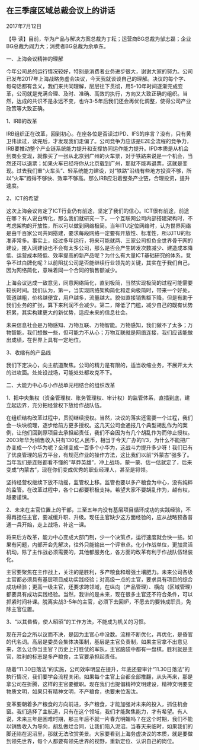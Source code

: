 ## 在三季度区域总裁会议上的讲话

2017年7月12日



【导  读】目前，华为产品与解决方案总裁为丁耘；运营商BG总裁为邹志磊；企业BG总裁为阎力大；消费者BG总裁为余承东。



一、上海会议精神的理解

今年公司总的运行情况较好，特别是消费者业务进步很大，谢谢大家的努力。公司已发布2017年上海战略务虚会决议，今天我就谈谈自己的理解。决议的每个字、每句话都有含义，我们来共同理解，层层往下贯彻，用5-10年时间逐渐完成变革，公司就是充满合理、及时、准确、高效的执行，方向又大致正确的组织。当然，达成的共识不是永远不变，也许3-5年后我们还会再优化调整，使得公司产业政策等大致正确。

1、IRB的改革

IRB组织正在改革，回到初心。在座各位是否读过IPD、IFS的序言？没有，只有黄卫伟读过，读完后，才发现我们走偏了。公司竞争力应该是E2E全流程的竞争力，IRB要推动整个产业链系统能力提升和支撑协同运作能力提升。IPD本质是从机会到商业变现，就像买了一张从北京到广州的火车票，对于铁路来说是一个机会，当然还可以退票；如果火车已经将你从北京载到广州，那就不能再退票，这就是变现。过去我们重“火车头”、轻系统能力建设，对“铁路”沿线有些地方投资不够，所以“火车”跑得不够快、效率不够高。那么IRB应沿着整条产业链，合理投资，提升速度。

2、ICT的希望

这次上海会议肯定了ICT行业仍有前途，坚定了我们的信心。ICT很有前途，前途在哪？有人说白牌化，那么我们就研究一下。一个互联网公司内部搭建架构时，不考虑架构的开放性，所以可以做到网络极简。当年ITU定位网络时，认为世界网络是由千百家公司共同搭建，要求每段网络一定要有开放性、标准性，所以ITU的标准非常多。事实上，经过多年运行，将来可能就两、三家公司担负全世界骨干网的建设，接入网建设也不会有太多公司，那么是否会产生转发次数减少、建造成本降低、运营成本降低、效率提高的新产品呢？为什么有大量ICT基础研究的体系，竞争不过白牌化呢？以前阻扰公司是否能继续行业领先的关键，其实在于我们自己，因为网络简化，意味着同一个合同的销售额减少。

上海会议达成一致意见，同意网络简化，直到极简，当然实现极简的过程可能需要较长时间。我们认为，第一，当实现网络架构简化和走向极简时，带来一个好处，管道越粗，价格越便宜，用户越多，流量越大。貌似直接销售额下降，但是有助于我们业务的扩张，算下来利润不会减少。第二，降低了门槛，减少自己的既有优势积累，其实构建更大的新优势，适应未来的信息社会。

未来信息社会是万物感知、万物互联、万物智能。万物感知，我们做不了太多；万物智能，我们想做一些，但可能力不从心；万物互联就是网络连接，我们应该能做出成绩，在世界上具有一定地位。

3、收缩有的产品线

我们下定决心，向主航道聚焦。公司的精力是有限的，适当收缩业务，不展开太大的进攻面。处处设战场，可能处处都攻克不下。

二、大能力中心与小作战单元相结合的组织改革

1、把中央集权（资金管理权、账务管理权、审计权）的监管体系，直插到底，建立起边界，充分把经营权下放给作战队伍。

在组织结构改革过程中，贯彻继续授权。当然，决议的落实还需要一个过程，我们会一块块梳理，逐步给前方更多授权。这几天公司会通报几个典型胡乱作为的案例，让他们回到原项目去承担起责任，我们不会因为有几个胡乱作为而停止授权。2003年华为销售收入只有130亿人民币，相当于今天广办的1/3，为什么不能把广办变成一个小华为呢？全球变成一百多个小华为，这战斗力提升多少呀！我们已有了优良管理的后方平台，有规范作业的操作方法，这比我们以前“外蒙古”强多了。当年我们是连账都看不懂的“草莽英雄”，冲上战场，蒙一蒙、估一估就定了，后来变成“内蒙古”，现在你们变成优秀的职业经理人，甚至是将领。

坚持经营权继续下放不动摇，监管权上移。监管也要以多产粮食为中心，没有纯粹的监管。在改革过程中，各个口都要积极支持。希望大家不要胡乱作为，越有权，越要谨慎。

2、未来在主官位置上的干部，三至五年内没有基层项目循环成功的实践经验，不得再担任主官，要减缓升职、升级。现任主官缺少这方面经验的，应从战略预备普通一兵开始，走上战场，补这一课。

将来后方改革，能力中心变成大部门制，少一个决策点，运行速度就会快一些。如果有问题，内部开会先解决，往外只能输出一个评审点。化小作战单位，更加灵活机动，除了主作战必须需要的，其他都服务化，各方面的改革有利于作战队伍轻装化。

主官要聚焦在主作战上，关注的是胜利，多产粮食和增强土壤肥力。未来公司各级主官都必须具有基层项目成功实践经验；对高级一点的主官，要求具有项目的综合成功经验；更高一级主官，还要求跨领域，在纵向（产品管理）、横向（区域管理）都要具有成功实践经验。当然，我讲的是未来，现在很多主官还不符合条件，可以抓紧时间补课。脱离实战3-5年的主官，必须下去回炉，不愿去的要转成职员，免除主官位置。

3、“以其昏昏，使人昭昭”的工作方法，不能成为机关的习惯。

现在开会之所以议而不决，是因为主官心中没数。流程不断优化，再优化，是昏官的代名词。高层是委员会集体决策制，基层是主官负责制，如果主官拿不出意见来，怎么让你当主官？历史上打胜仗的军队，主官脑袋中都有一盘棋。胜利就是主官，胜利的标志是多产粮食，主官要承担起责任。

随着“11.30日落法”的实施，公司效率明显在提升，年底还要审计“11.30日落法”的执行情况，我们要学会流程关闭。如果每个主官上台都全部推翻，从头再来，那是拿公司在折腾，这样的主官要撤职。现在我们也提倡精神文明建设，精神文明要变物质文明，如果只有精神文明，不产粮食，也要末位淘汰。

变革要朝着多产粮食的方向前进，多产粮食，才能加强对未来的投入，抓住机会窗。我们选择了主航道，只有在这个领域，我们才能聚焦能力，才有希望。有人说，未来三年是困难时期，那三年后不就一片春光明媚吗？在这个时期，我们不能以销售收入为导向，胡乱做烂合同，让我们陷入泥沼。当春天来临时，如果我们的脚还陷在泥沼里，那就无法欣赏美景。大家要看到上海务虚决议的本质，就是要做到领先世界，每个人都要有领先世界的视野，重新定位、认识自己的岗位。
